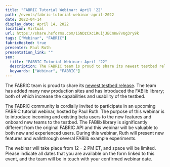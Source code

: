 ```yaml
---
title: "FABRIC Tutorial Webinar: April '22"
path: /events/fabric-tutorial-webinar-april-2022
date: 2022-04-14
display_date: April 14, 2022
location: Virtual
url: https://share.hsforms.com/1SNDzCXc1RuijJBCmKw7vUg3ry9k
tags: ["Webinar", "FABRIC"]
fabricHosted: true
presenter: Paul Ruth
presentation_link: ""
seo:
  title: "FABRIC Tutorial Webinar: April '22"
  description: The FABRIC team is proud to share its newest testbed release.
  keywords: ["Webinar", "FABRIC"]
---
```


The FABRIC team is proud to share its [newest testbed release](https://learn.fabric-testbed.net/forums/topic/fabric-is-now-open-with-even-more-sites-and-features/). The team has added many new production sites and has introduced the FABlib library; both of which increase the capabilities and usability of the testbed.

The FABRIC community is cordially invited to participate in an upcoming FABRIC tutorial webinar, hosted by Paul Ruth. The purpose of this webinar is to introduce incoming and existing beta users to the new features and onboard new teams to the testbed. The FABlib library is significantly different from the original FABRIC API and this webinar will be valuable to both new and experienced users. During this webinar, Ruth will present new features and walkthrough several FABlib example experiments.

The webinar will take place from 12 - 2 PM ET, and space will be limited. Please indicate all dates that you are available on the form linked to this event, and the team will be in touch with your confirmed webinar date.
